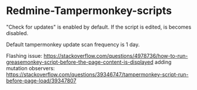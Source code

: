 # Redmine-Tampermonkey-scripts

"Check for updates" is enabled by default. 
If the script is edited, is becomes disabled.

Default tampermonkey update scan frequency is 1 day.

Flashing issue:
https://stackoverflow.com/questions/4978736/how-to-run-greasemonkey-script-before-the-page-content-is-displayed
    adding mutation observers:
    https://stackoverflow.com/questions/39346747/tampermonkey-script-run-before-page-load/39347807